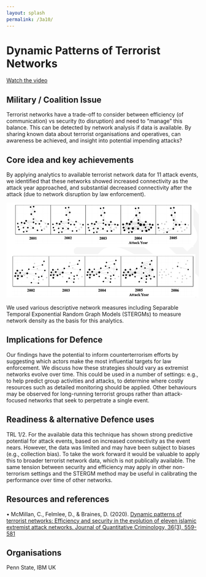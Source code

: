 ```yaml
---
layout: splash
permalink: /3a10/
---
```


# Dynamic Patterns of Terrorist Networks

[Watch the video](https://ibm.box.com/v/Showcase-3a10-video)

## Military / Coalition Issue
Terrorist networks have a trade-off to consider between efficiency (of communication) vs security (to disruption) and need to “manage” this balance. This can be detected by network analysis if data is available. By sharing known data about terrorist organisations and operatives, can awareness be achieved, and insight into potential impending attacks?

## Core idea and key achievements
By applying analytics to available terrorist network data for 11 attack events, we identified that these networks showed increased connectivity as the attack year approached, and substantial decreased connectivity after the attack (due to network disruption by law enforcement).

![image info](/dais/achievements/images/3a10-fig1.png)

We used various descriptive network measures including Separable Temporal Exponential Random Graph Models (STERGMs) to measure network density as the basis for this analytics.

## Implications for Defence
Our findings have the potential to inform counterterrorism efforts by suggesting which actors make the most influential targets for law enforcement. We discuss how these strategies should vary as extremist networks evolve over time. This could be used in a number of settings: e.g., to help predict group activities and attacks, to determine where costly resources such as detailed monitoring should be applied. Other behaviours may be observed for long-running terrorist groups rather than attack-focused networks that seek to perpetrate a single event.

## Readiness & alternative Defence uses
TRL 1/2. For the available data this technique has shown strong predictive potential for attack events, based on increased connectivity as the event nears.  However, the data was limited and may have been subject to biases (e.g., collection bias). To take the work forward it would be valuable to apply this to broader terrorist network data, which is not publically available.
The same tension between security and efficiency may apply in other non-terrorism settings and the STERGM method may be useful in calibrating the performance over time of other networks.


<!-- ![image info](/dais/achievements/images/1a02_figure1.jpg) -->

## Resources and references
•	McMillan, C., Felmlee, D., & Braines, D. (2020). 
[Dynamic patterns of terrorist networks: Efficiency and security in the evolution of eleven islamic extremist attack networks. Journal of Quantitative Criminology, 36(3), 559-581](http://sl.dais-ita.org/science-library/paper/doc-4707)

## Organisations
Penn State, IBM UK


